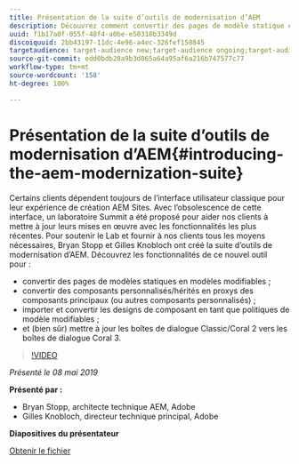 ```yaml
---
title: Présentation de la suite d’outils de modernisation d’AEM
description: Découvrez comment convertir des pages de modèle statique en modèles modifiables. Découvrez comment convertir des composants personnalisés ou hérités en proxys de composants principaux, et plus encore.
uuid: f1b17a0f-055f-48f4-a0be-e50318b3349d
discoiquuid: 2bb43197-11dc-4e96-a4ec-326fef150845
targetaudience: target-audience new;target-audience ongoing;target-audience upgrader
source-git-commit: edd0bdb28a9b3d065a64a95af6a216b747577c77
workflow-type: tm+mt
source-wordcount: '158'
ht-degree: 100%

---
```


# Présentation de la suite d’outils de modernisation d’AEM{#introducing-the-aem-modernization-suite}

Certains clients dépendent toujours de l’interface utilisateur classique pour leur expérience de création AEM Sites. Avec l’obsolescence de cette interface, un laboratoire Summit a été proposé pour aider nos clients à mettre à jour leurs mises en œuvre avec les fonctionnalités les plus récentes. Pour soutenir le Lab et fournir à nos clients tous les moyens nécessaires, Bryan Stopp et Gilles Knobloch ont créé la suite d’outils de modernisation d’AEM.  Découvrez les fonctionnalités de ce nouvel outil pour :

* convertir des pages de modèles statiques en modèles modifiables ;
* convertir des composants personnalisés/hérités en proxys des composants principaux (ou autres composants personnalisés) ;
* importer et convertir les designs de composant en tant que politiques de modèle modifiables ;
* et (bien sûr) mettre à jour les boîtes de dialogue Classic/Coral 2 vers les boîtes de dialogue Coral 3.

>[!VIDEO](https://video.tv.adobe.com/v/27322?quality=9)

*Présenté le 08 mai 2019*

**Présenté par :**

* Bryan Stopp, architecte technique AEM, Adobe
* Gilles Knobloch, directeur technique principal, Adobe

**Diapositives du présentateur**

[Obtenir le fichier](assets/modernization-toolsaemgems.pdf)
